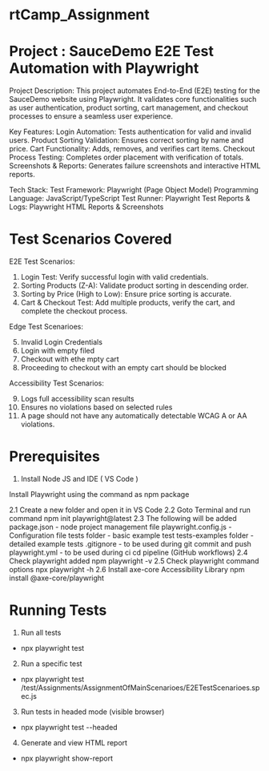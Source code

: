 # rtCamp_Assignment

# Project : SauceDemo E2E Test Automation with Playwright

Project Description:
This project automates End-to-End (E2E) testing for the SauceDemo website using Playwright. It validates core functionalities such as user authentication, product sorting, cart management, and checkout processes to ensure a seamless user experience.

Key Features: 
Login Automation: Tests authentication for valid and invalid users. 
Product Sorting Validation: Ensures correct sorting by name and price. 
Cart Functionality: Adds, removes, and verifies cart items. 
Checkout Process Testing: Completes order placement with verification of totals. Screenshots & Reports: Generates failure screenshots and interactive HTML reports.

Tech Stack: 
Test Framework: Playwright (Page Object Model) 
Programming Language: JavaScript/TypeScript 
Test Runner: Playwright 
Test Reports & Logs: Playwright HTML Reports & Screenshots

# Test Scenarios Covered

E2E Test Scenarios:

1. Login Test: Verify successful login with valid credentials.
2. Sorting Products (Z-A): Validate product sorting in descending order.
3. Sorting by Price (High to Low): Ensure price sorting is accurate.
4. Cart & Checkout Test: Add multiple products, verify the cart, and complete the checkout process.

Edge Test Scenarioes:

5. Invalid Login Credentials
6. Login with empty filed
7. Checkout with ethe mpty cart
8. Proceeding to checkout with an empty cart should be blocked

Accessibility Test Scenarios:

9. Logs full accessibility scan results
10. Ensures no violations based on selected rules
11. A page should not have any automatically detectable WCAG A or AA violations.

# Prerequisites

1. Install Node JS and IDE ( VS Code )

Install Playwright using the command as npm package

2.1 Create a new folder and open it in VS Code 
2.2 Goto Terminal and run command
npm init playwright@latest
2.3 The following will be added 
package.json - node project management file 
playwright.config.js - Configuration file 
tests folder - basic example test 
tests-examples folder - detailed example tests 
.gitignore - to be used during git commit and push 
playwright.yml - to be used during ci cd pipeline (GitHub workflows) 
2.4 Check playwright added
npm playwright -v
2.5 Check playwright command options
npx playwright -h
2.6 Install axe-core Accessibility Library
npm install @axe-core/playwright

# Running Tests

1. Run all tests
- npx playwright test

2. Run a specific test
- npx playwright test /test/Assignments/AssignmentOfMainScenarioes/E2ETestScenarioes.spec.js

3. Run tests in headed mode (visible browser)
- npx playwright test --headed

4. Generate and view HTML report
- npx playwright show-report
